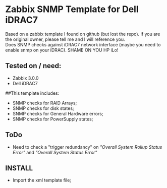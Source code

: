 # Zabbix SNMP Template for Dell iDRAC7

Based on a zabbix template I found on github (but lost the repo). If you are the original owner, please tell me and I will reference you. <br>
Does SNMP checks against iDRAC7 network interface (maybe you need to enable snmp on your iDRAC).
SHAME ON YOU HP iLo!

## Tested on / need:
* Zabbix 3.0.0
* Dell iDRAC7

##This template includes:
* SNMP checks for RAID Arrays;
* SNMP checks for disk states;
* SNMP checks for General Hardware errors;
* SNMP checks for PowerSupply states;

## ToDo
* Need to check a "trigger redundancy" on *"Overall System Rollup Status Error"* and *"Overall System Status Error"*

## INSTALL
* Import the xml template file;

